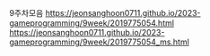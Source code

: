 9주차모음
https://jeonsanghoon0711.github.io/2023-gameprogramming/9week/2019775054.html
https://jeonsanghoon0711.github.io/2023-gameprogramming/9week/2019775054_ms.html
